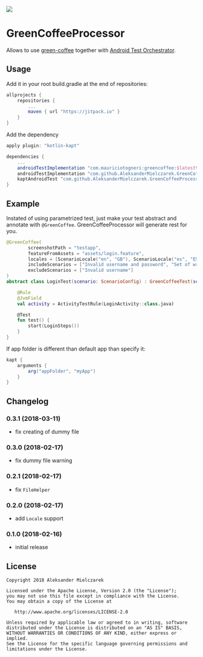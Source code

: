 [![](https://jitpack.io/v/AleksanderMielczarek/GreenCoffeeProcessor.svg)](https://jitpack.io/#AleksanderMielczarek/GreenCoffeeProcessor)

# GreenCoffeeProcessor

Allows to use [green-coffee](https://github.com/mauriciotogneri/green-coffee) together with [Android Test Orchestrator](https://developer.android.com/training/testing/junit-runner.html#using-android-test-orchestrator).

## Usage

Add it in your root build.gradle at the end of repositories:

```groovy
allprojects {
	repositories {
        ...
        maven { url "https://jitpack.io" }
    }
}
```

Add the dependency

```groovy
apply plugin: "kotlin-kapt"

dependencies {
    ...
    androidTestImplementation "com.mauriciotogneri:greencoffee:$latestVersion"
    androidTestImplementation "com.github.AleksanderMielczarek.GreenCoffeeProcessor:greencoffee-annotations:$latestVersion"
    kaptAndroidTest "com.github.AleksanderMielczarek.GreenCoffeeProcessor:greencoffee-processor:$latestVersion"
}
```

## Example

Instated of using parametrized test, just make your test abstract and annotate with `@GreenCoffee`. GreenCoffeeProcessor will generate rest for you.
   
```kotlin
@GreenCoffee(
        screenshotPath = "testapp",
        featureFromAssets = "assets/login.feature",
        locales = [ScenarioLocale("en", "GB"), ScenarioLocale("es", "ES")],
        includeScenarios = ["Invalid username and password", "Set of wrong credentials"],
        excludeScenarios = ["Invalid username"]
)
abstract class LoginTest(scenario: ScenarioConfig) : GreenCoffeeTest(scenario) {

    @Rule
    @JvmField
    val activity = ActivityTestRule(LoginActivity::class.java)

    @Test
    fun test() {
        start(LoginSteps())
    }
}
```

If app folder is different than default app than specify it:

```groovy
kapt {
    arguments {
        arg("appFolder", "myApp")
    }
}
```

## Changelog

### 0.3.1 (2018-03-11)

- fix creating of dummy file

### 0.3.0 (2018-02-17)

- fix dummy file warning

### 0.2.1 (2018-02-17)

- fix `FileHelper`

### 0.2.0 (2018-02-17)

- add `Locale` support

### 0.1.0 (2018-02-16)

- initial release

## License

    Copyright 2018 Aleksander Mielczarek

    Licensed under the Apache License, Version 2.0 (the "License");
    you may not use this file except in compliance with the License.
    You may obtain a copy of the License at

       http://www.apache.org/licenses/LICENSE-2.0

    Unless required by applicable law or agreed to in writing, software
    distributed under the License is distributed on an "AS IS" BASIS,
    WITHOUT WARRANTIES OR CONDITIONS OF ANY KIND, either express or implied.
    See the License for the specific language governing permissions and
    limitations under the License.

